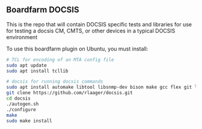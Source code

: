 Boardfarm DOCSIS
----------------

This is the repo  that will contain DOCSIS specific tests and libraries for use for testing a docsis CM, CMTS, or other devices in a typical DOCSIS environment

To use this boardfarm plugin on Ubuntu, you must install:

```sh
# TCL for encoding of an MTA config file
sudo apt update
sudo apt install tcllib

# docsis for running docsis commands
sudo apt install automake libtool libsnmp-dev bison make gcc flex git libglib2.0-dev libfl-dev
git clone https://github.com/rlaager/docsis.git
cd docsis
./autogen.sh
./configure
make
sudo make install
```